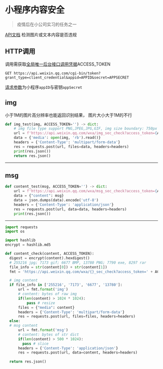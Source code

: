 # 小程序内容安全

> 疫情后在小公司实习的任务之一

[API文档](https://developers.weixin.qq.com/miniprogram/dev/api-backend/open-api/sec-check/security.imgSecCheck.html)
检测图片或文本内容是否违规

## HTTP调用
调用需获取[全局唯一后台接口调用凭据](https://developers.weixin.qq.com/miniprogram/dev/api-backend/open-api/access-token/auth.getAccessToken.html)ACCESS_TOKEN
```
GET https://api.weixin.qq.com/cgi-bin/token?grant_type=client_credential&appid=APPID&secret=APPSECRET
```
[请求参数](https://mp.weixin.qq.com/wxamp/devprofile/get_profile?token=214046292&lang=zh_CN)为小程序`appID`与密钥`appSecret`


## img
小于1M的图片高分辨率也能返回识别结果， 图片大小大于1M的不行
```python
def img_test(img, ACCESS_TOKEN='') -> dict:
    # img file type support PNG,JPEG,JPG,GIF, img size boundary: 750px x 1334px
    url = f'https://api.weixin.qq.com/wxa/img_sec_check?access_token={ACCESS_TOKEN}'
    data = {'media': open(img, 'rb').read()}
    headers = {'Content-Type': 'multipart/form-data'}
    res = requests.post(url, files=data, headers=headers)    
    print(res.json())
    return res.json()
```


-----
## msg
```python
def content_test(msg, ACCESS_TOKEN='') -> dict:
    url = f'https://api.weixin.qq.com/wxa/msg_sec_check?access_token={ACCESS_TOKEN}'
    data = {"content": msg}
    data = json.dumps(data).encode('utf-8')
    headers = {'Content-Type': 'application/json'}
    res = requests.post(url, data=data, headers=headers)
    print(res.json())
```

  

  ---------
  ```python
import requests
import os

import hashlib
encrypt = hashlib.md5

def content_check(content, ACCESS_TOKEN):
    digest = encrypt(content).hexdigest()
    # 255216 jpg; 7173 gif; 6677 BMP, 13780 PNG; 7790 exe, 8297 rar    
    file_info = str(content[0]) + str(content[1])
    fmt = 'https://api.weixin.qq.com/wxa/{}_sec_check?access_token=' + ACCESS_TOKEN

    # img content
    if file_info in ['255216', '7173', '6677', '13780']:
        url = fmt.format('img')
        # content: bytes of raw img
        if(len(content) > 1024 * 1024):
            pass # resize
        files = {"media": content}
        headers = {'Content-Type': 'multipart/form-data'}
        res = requests.post(url, files=files, headers=headers)        
    else:
    # msg content
        url = fmt.format('msg')
        # content: bytes of str dict
        if(len(content) > 500 * 1024):
          pass # slice
        headers = {'Content-Type': 'application/json'}
        res = requests.post(url, data=content, headers=headers)
    
    return res.json()
```

<!-- 2020年6月16日 23:38 -->